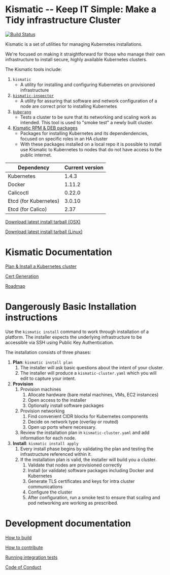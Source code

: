 # Kismatic -- Keep IT Simple: Make a Tidy infrastructure Cluster
[![Build Status](https://snap-ci.com/On8xdVQV0xY5VXICf0Fx0Vq7fVMDUAfU6JFc8Wtt94A/build_image)](https://snap-ci.com/apprenda/kismatic-platform/branch/master)

Kismatic is a set of utilities for managing Kubernetes installations.

We're focused on making it straightforward for those who manage their own infrastructure to install secure, highly available Kubernetes clusters.

The Kismatic tools include:

1. `kismatic`
   * A utility for installing and configuring Kubernetes on provisioned infrastructure
2. [`kismatic-inspector`](cmd/kismatic-inspector/README.md)
   * A utility for assuring that software and network configuration of a node are correct prior to installing Kubernetes
3. [`kuberang`](https://github.com/apprenda/kuberang)
   * Tests a cluster to be sure that its networking and scaling work as intended. This tool is used to "smoke test" a newly built cluster.
4. [Kismatic RPM & DEB packages](docs/PACKAGES.md)
   * Packages for installing Kubernetes and its dependendencies, focused on specific roles in an HA cluster
   * With these packages installed on a local repo it is possible to install use Kismatic to Kubernetes to nodes that do not have access to the public internet.

| Dependency | Current version |
| --- | --- |
| Kubernetes | 1.4.3 |
| Docker | 1.11.2 |
| Calicoctl | 0.22.0 |
| Etcd (for Kubernetes) | 3.0.10 |
| Etcd (for Calico) | 2.37 |

[Download latest install tarball (OSX)](https://kismatic-installer.s3-accelerate.amazonaws.com/kismatic-installer/latest-darwin/kismatic.tar.gz)

[Download latest install tarball (Linux)](https://kismatic-installer.s3-accelerate.amazonaws.com/kismatic-installer/latest/kismatic.tar.gz)

# Kismatic Documentation

[Plan & Install a Kubernetes cluster](docs/INSTALL.md)

[Cert Generation](docs/cert_generation.md)

[Roadmap](ROADMAP.md)

# Dangerously Basic Installation instructions
Use the `kismatic install` command to work through installation of a platform. The installer expects the underlying infrastructure to be accessible via SSH using Public Key Authentication.

The installation consists of three phases:

1. **Plan**: `kismatic install plan` 
   1. The installer will ask basic questions about the intent of your cluster.
   2. The installer will produce a `kismatic-cluster.yaml` which you will edit to capture your intent.
2. **Provision** 
   1. Provision machines
      1. Allocate hardware (bare metal machines, VMs, EC2 instances)
      2. Open access to the installer
      3. Optionally install software packages
   2. Provision networking
      1. Find convenient CIDR blocks for Kubernetes components
      2. Decide on network type (overlay or routed)
      3. Open up ports where necessary.
   3. Review the installation plan in `kismatic-cluster.yaml` and add information for each node.
3. **Install**: `kismatic install apply` 
   1. Every install phase begins by validating the plan and testing the infrastructure referenced within it.
   2. If the installation plan is valid, the installer will build you a cluster.
      1. Validate that nodes are provisioned correctly
      2. Install (or validate) software packages including Docker and Kubernetes
      3. Generate TLS certificates and keys for intra cluster communications
      4. Configure the cluster 
      5. After configuration, run a smoke test to ensure that scaling and pod networking are working as prescribed.

# Development documentation

[How to build](BUILDING.md)

[How to contribute](CONTRIBUTING.md)

[Running integration tests](INTEGRATION_TESTING.md)

[Code of Conduct](code-of-conduct.md)
